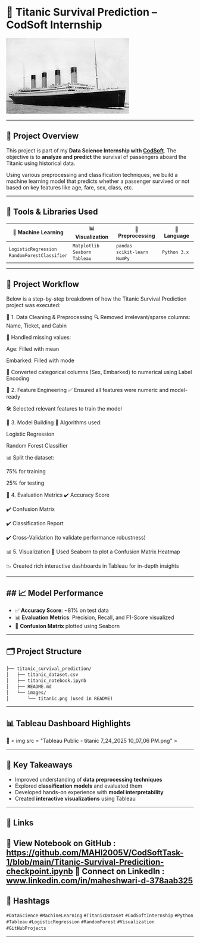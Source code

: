 # 🚢 Titanic Survival Prediction – CodSoft Internship

 ![Titanic Image](titanic-img.jpg) 

---

## 📌 Project Overview

This project is part of my **Data Science Internship with [CodSoft](https://www.codsoft.in/)**.
The objective is to **analyze and predict** the survival of passengers aboard the Titanic using historical data.

Using various preprocessing and classification techniques, we build a machine learning model that predicts whether a passenger survived or not based on key features like age, fare, sex, class, etc.

---

## 🧰 Tools & Libraries Used

| 🧠 Machine Learning                              | 📊 Visualization                       | 🧼 Preprocessing                      | 🐍 Language  |
| ------------------------------------------------ | -------------------------------------- | ------------------------------------- | ------------ |
| `LogisticRegression`<br>`RandomForestClassifier` | `Matplotlib`<br>`Seaborn`<br>`Tableau` | `pandas`<br>`scikit-learn`<br>`NumPy` | `Python 3.x` |

---

## 🔄 Project Workflow
Below is a step-by-step breakdown of how the Titanic Survival Prediction project was executed:

📁 1. Data Cleaning & Preprocessing
🔍 Removed irrelevant/sparse columns: Name, Ticket, and Cabin

🧹 Handled missing values:

Age: Filled with mean

Embarked: Filled with mode

🔄 Converted categorical columns (Sex, Embarked) to numerical using Label Encoding


🧠 2. Feature Engineering
✅ Ensured all features were numeric and model-ready

🛠️ Selected relevant features to train the model


🤖 3. Model Building
🔬 Algorithms used:

Logistic Regression

Random Forest Classifier

📊 Split the dataset:

75% for training

25% for testing


📏 4. Evaluation Metrics
✔️ Accuracy Score

✔️ Confusion Matrix

✔️ Classification Report

✔️ Cross-Validation (to validate performance robustness)


📊 5. Visualization
🎯 Used Seaborn to plot a Confusion Matrix Heatmap

📉 Created rich interactive dashboards in Tableau for in-depth insights


---

## ## 📈 Model Performance

- ✅ **Accuracy Score**: ~81% on test data
- 📊 **Evaluation Metrics**: Precision, Recall, and F1-Score visualized
- 🧩 **Confusion Matrix** plotted using Seaborn
---

## 🗂️ Project Structure

```
├── titanic_survival_prediction/
│   ├── titanic_dataset.csv
│   ├── titanic_notebook.ipynb
│   ├── README.md
│   └── images/
│       └── titanic.png (used in README)
```

---

## 📊 Tableau Dashboard Highlights

🚨 < img src = "Tableau Public - titanic 7_24_2025 10_07_06 PM.png" > 
</p>


---

## 🌟 Key Takeaways

* Improved understanding of **data preprocessing techniques**
* Explored **classification models** and evaluated them
* Developed hands-on experience with **model interpretability**
* Created **interactive visualizations** using Tableau

---

## 🔗 Links

📂 View Notebook on GitHub : https://github.com/MAHI2005V/CodSoftTask-1/blob/main/Titanic-Survival-Predicition-checkpoint.ipynb
💼 Connect on LinkedIn : www.linkedin.com/in/maheshwari-d-378aab325
---

## 🔖 Hashtags

`#DataScience` `#MachineLearning` `#TitanicDataset` `#CodSoftInternship` `#Python` `#Tableau` `#LogisticRegression` `#RandomForest` `#Visualization` `#GitHubProjects`

---
